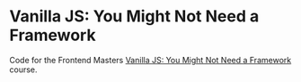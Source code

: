 # Vanilla JS: You Might Not Need a Framework
Code for the Frontend Masters [Vanilla JS: You Might Not Need a Framework](https://frontendmasters.com/courses/vanilla-js-apps/) course.
